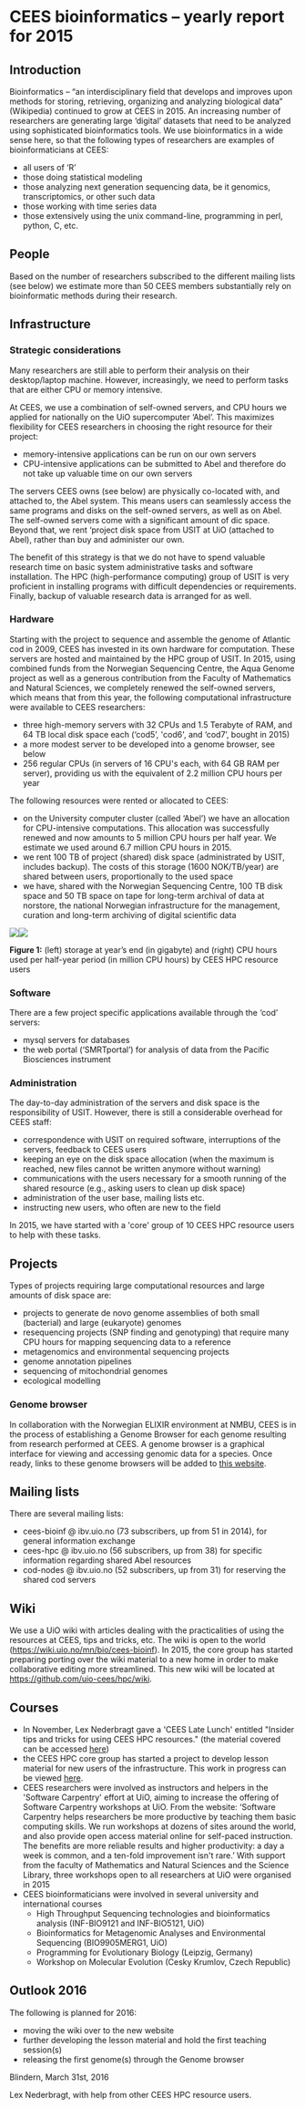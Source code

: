 CEES bioinformatics – yearly report for 2015
============================================

## Introduction

Bioinformatics – “an interdisciplinary field that develops and improves
upon methods for storing, retrieving, organizing and analyzing
biological data” (Wikipedia) continued to grow at CEES in 2015. An
increasing number of researchers are generating large ‘digital’ datasets
that need to be analyzed using sophisticated bioinformatics tools. We
use bioinformatics in a wide sense here, so that the following types of
researchers are examples of bioinformaticians at CEES:

-   all users of ‘R’
-   those doing statistical modeling
-   those analyzing next generation sequencing data, be it genomics,
    transcriptomics, or other such data
-   those working with time series data
-   those extensively using the unix command-line, programming in perl,
    python, C, etc.

## People

Based on the number of researchers subscribed to the different mailing
lists (see below) we estimate more than 50 CEES members substantially
rely on bioinformatic methods during their research.

## Infrastructure

### Strategic considerations

Many researchers are still able to perform their analysis on their
desktop/laptop machine. However, increasingly, we need to perform tasks
that are either CPU or memory intensive.

At CEES, we use a combination of self-owned servers, and CPU hours we
applied for nationally on the UiO supercomputer ‘Abel’. This maximizes
flexibility for CEES researchers in choosing the right resource for
their project:

-   memory-intensive applications can be run on our own servers
-   CPU-intensive applications can be submitted to Abel and therefore do
    not take up valuable time on our own servers

The servers CEES owns (see below) are physically co-located with, and
attached to, the Abel system. This means users can seamlessly access the
same programs and disks on the self-owned servers, as well as on Abel. The self-owned servers come with a significant amount of dic space. Beyond that, we rent ‘project disk space from USIT at UiO (attached to Abel), rather than buy and administer our own. 

The benefit
of this strategy is that we do not have to spend valuable research time
on basic system administrative tasks and software installation. The HPC
(high-performance computing) group of USIT is very proficient in
installing programs with difficult dependencies or requirements.
Finally, backup of valuable research data is arranged for as well.

### Hardware 

Starting with the project to sequence and assemble the genome of
Atlantic cod in 2009, CEES has invested in its own hardware for
computation. These servers are hosted and maintained by the HPC group of
USIT. In 2015, using combined funds from the Norwegian Sequencing Centre, the Aqua
Genome project as well as a generous contribution from the Faculty of Mathematics and Natural Sciences, we completely renewed the self-owned servers, which means that from this year, the following computational infrastructure were available to CEES researchers:

-   three high-memory servers with 32 CPUs and 1.5 Terabyte of RAM, and 64 TB local disk space each (‘cod5’, 'cod6', and ‘cod7’, bought in 2015)
-   a more modest server to be developed into a genome browser, see below
-   256 regular CPUs (in servers of 16 CPU's each, with 64 GB RAM per server), providing us with the equivalent of 2.2 million CPU hours per year

The following resources were rented or allocated to CEES:

-   on the University computer cluster (called ‘Abel’) we have an
    allocation for CPU-intensive computations. This allocation was
    successfully renewed and now amounts to 5 million CPU hours per
    half year. We estimate we used around 6.7 million CPU hours in
    2015.
-   we rent 100 TB of project (shared) disk space (administrated by USIT, includes
    backup). The costs of this storage (1600 NOK/TB/year) are shared
    between users, proportionally to the used space
-   we have, shared with the Norwegian Sequencing Centre, 100 TB disk
    space and 50 TB space on tape for long-term archival of data at norstore, the national
    Norwegian infrastructure for the management, curation and long-term
    archiving of digital scientific data

![](../images/storage_2015.png)![](../images/abel_2015.png)

**Figure 1:** (left) storage at year’s end (in gigabyte) and
(right) CPU hours used per half-year period (in million CPU hours) by
CEES HPC resource users

### Software


There are a few project specific applications available through the
‘cod’ servers:

-   mysql servers for databases
-   the web portal (‘SMRTportal’) for analysis of data from the Pacific
    Biosciences instrument

### Administration

The day-to-day administration of the servers and disk space is the
responsibility of USIT. However, there is still a considerable overhead
for CEES staff:

-   correspondence with USIT on required software, interruptions of the
    servers, feedback to CEES users
-   keeping an eye on the disk space allocation (when the maximum is
    reached, new files cannot be written anymore without warning)
-   communications with the users necessary for a smooth running of the
    shared resource (e.g., asking users to clean up disk space)
-   administration of the user base, mailing lists etc.
-   instructing new users, who often are new to the field

In 2015, we have started with a 'core' group of 10 CEES HPC resource users to help with these tasks.

## Projects

Types of projects requiring large computational resources and large
amounts of disk space are:

-   projects to generate de novo genome assemblies of both small (bacterial) and large (eukaryote) genomes
-   resequencing projects (SNP finding and genotyping) that require many
    CPU hours for mapping sequencing data to a reference
-   metagenomics and environmental sequencing projects
-   genome annotation pipelines
-   sequencing of mitochondrial genomes
-   ecological modelling

### Genome browser

In collaboration with the Norwegian ELIXIR environment at NMBU, CEES is in the process of establishing a Genome Browser for each genome resulting from research performed at CEES. A genome browser is a graphical interface for viewing and accessing genomic data for a species. Once ready, links to these genome browsers will be added to [this website](https://www.mn.uio.no/cees/english/research/about/infrastructure/genome-browser/).


## Mailing lists

There are several mailing lists:

-   cees-bioinf @ ibv.uio.no (73 subscribers, up from 51 in 2014), for
    general information exchange
-   cees-hpc @ ibv.uio.no (56 subscribers, up from 38) for specific
    information regarding shared Abel resources
-   cod-nodes @ ibv.uio.no (52 subscribers, up from 31) for reserving the
    shared cod servers


## Wiki

We use a UiO wiki with articles dealing with the practicalities of using
the resources at CEES, tips and tricks, etc. The wiki is open to the
world (<https://wiki.uio.no/mn/bio/cees-bioinf>). In 2015, the core group has started preparing porting over the wiki material to a new home in order to make collaborative editing more streamlined. This new wiki will be located at <https://github.com/uio-cees/hpc/wiki>.

## Courses

* In  November, Lex Nederbragt gave a 'CEES Late Lunch' entitled "Insider tips and tricks for using CEES HPC resources." (the material covered can be accessed [here](https://github.com/uio-cees/hpc-lessons/blob/lex/add_extras/08-tips-tricks.md))
* the CEES HPC core group has started a project to develop lesson material for new users of the infrastructure. This work in progress can be viewed [here](http://uio-cees.github.io/hpc-lessons/).
* CEES researchers were involved as instructors and helpers in the 'Software Carpentry' effort at UiO, aiming to increase the offering of Software Carpentry workshops at UiO. From the
website: ‘Software Carpentry helps researchers be more productive by
teaching them basic computing skills. We run workshops at dozens of
sites around the world, and also provide open access material online for
self-paced instruction. The benefits are more reliable results and
higher productivity: a day a week is common, and a ten-fold improvement
isn't rare.’ With support from the faculty of Mathematics and Natural
Sciences and the Science Library, three workshops open to all researchers at UiO were organised in 2015
* CEES bioinformaticians were involved in several university and international courses
  * High Throughput Sequencing technologies and bioinformatics analysis (INF-BIO9121 and INF-BIO5121, UiO)
  * Bioinformatics for Metagenomic Analyses and Environmental Sequencing (BIO9905MERG1, UiO)
  * Programming for Evolutionary Biology (Leipzig, Germany)
  * Workshop on Molecular Evolution (Cesky Krumlov, Czech Republic)


## Outlook 2016

The following is planned for 2016:
-   moving the wiki over to the new website
-   further developing the lesson material and hold the first teaching session(s)
-   releasing the first genome(s) through the Genome browser

Blindern, March 31st, 2016

Lex Nederbragt, with help from other CEES HPC resource users.
